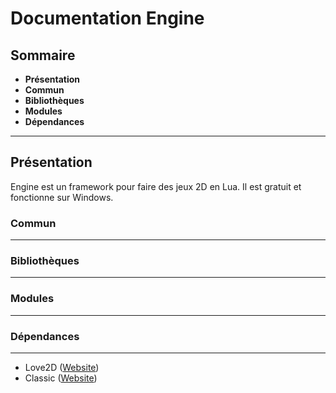 # Documentation Engine

## Sommaire
- **Présentation[]()**
- **Commun[]()**
- **Bibliothèques[]()**			
- **Modules[]()**
- **Dépendances[]()**
------------

Présentation
-------------
Engine est un framework pour faire des jeux 2D en Lua. Il est gratuit et fonctionne sur Windows.

### Commun
-------------

### Bibliothèques
-------------

### Modules
------------

### Dépendances
-------------

- Love2D ([Website](Love2D))
- Classic ([Website](Classic))


[Love2D]: https://love2d.org/
[Classic]: https://github.com/rxi/classic

